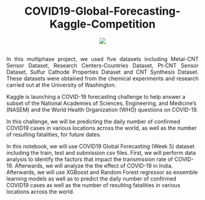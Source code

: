 
<div align="center">
  
# COVID19-Global-Forecasting-Kaggle-Competition
</div>


<div align="center">
<img src="https://user-images.githubusercontent.com/69224996/95669634-cae45300-0b37-11eb-9999-a0b08268c127.png" >
</div>

<br />



<div align="justify">

In this multiphase project, we used five datasets including Metal-CNT Sensor Dataset, Research Centers-Countries Dataset, Pt-CNT Sensor Dataset, Sulfur Cathode Properties Dataset and CNT Synthesis Dataset. These datasets were obtained from the chemical experiments and research carried out at the University of Washington.


</div>



Kaggle is launching a COVID-19 forecasting challenge to help answer a subset of the National Academies of Sciences, Engineering, and Medicine’s (NASEM) and the World Health Organization (WHO) questions on COVID-19.

In this challenge, we will be predicting the daily number of confirmed COVID19 cases in various locations across the world, as well as the number of resulting fatalities, for future dates. 

In this notebook, we will use COVID19 Global Forecasting (Week 5) dataset including the train, test and submission csv files. First, we will perform data analysis to identify the factors that impact the transmission rate of COVID-19. Afterwards, we will analyze the the effect of COVID-19 in India. Afterwards, we will use XGBoost and Random Forest regressor as ensemble learning models as well as to predict the daily number of confirmed COVID19 cases as well as the number of resulting fatalities in various locations across the world.
